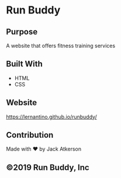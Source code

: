 # Run Buddy

## Purpose
A website that offers fitness training services

## Built With
* HTML
* CSS

## Website
https://lernantino.github.io/runbuddy/

## Contribution
Made with ❤️ by Jack Atkerson
 
## ©️2019 Run Buddy, Inc 
